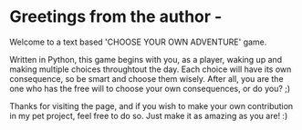 # Greetings from the author -
Welcome to a text based 'CHOOSE YOUR OWN ADVENTURE' game. 

Written in Python, this game begins with you, as a player, waking up and making multiple choices throughtout the day.
Each choice will have its own consequence, so be smart and choose them wisely. 
After all, you are the one who has the free will to choose your own consequences, or do you? ;)

Thanks for visiting the page, and if you wish to make your own contribution in my pet project, feel free to do so. 
Just make it as amazing as you are! :)




